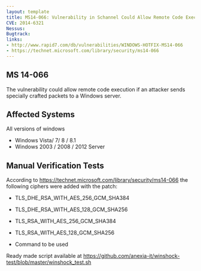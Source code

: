 ```yaml
---
layout: template
title: MS14-066: Vulnerability in Schannel Could Allow Remote Code Execution
CVE: 2014-6321
Nessus: 
Bugtrack: 
links:
- http://www.rapid7.com/db/vulnerabilities/WINDOWS-HOTFIX-MS14-066
- https://technet.microsoft.com/library/security/ms14-066
---
```


MS 14-066
---------------
The vulnerability could allow remote code execution if an attacker sends specially crafted packets to a Windows server. 

Affected Systems
----------------

All versions of windows

* Windows Vista/ 7/ 8 / 8.1
* Windows 2003 / 2008 / 2012 Server

Manual Verification Tests
-------------------------

According to https://technet.microsoft.com/library/security/ms14-066 the following ciphers were added with the patch:

* TLS_DHE_RSA_WITH_AES_256_GCM_SHA384
* TLS_DHE_RSA_WITH_AES_128_GCM_SHA256
* TLS_RSA_WITH_AES_256_GCM_SHA384
* TLS_RSA_WITH_AES_128_GCM_SHA256


* Command to be used

Ready made script available at https://github.com/anexia-it/winshock-test/blob/master/winshock_test.sh

